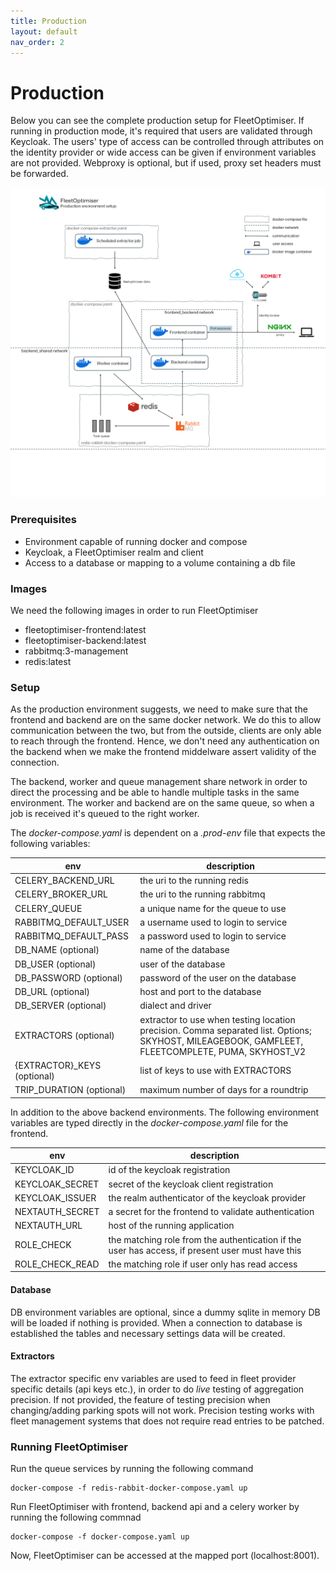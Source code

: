 ```yaml
---
title: Production
layout: default
nav_order: 2
---
```

# Production
Below you can see the complete production setup for FleetOptimiser. If running in production mode, it's required that users are validated through Keycloak.
The users' type of access can be controlled through attributes on the identity provider or wide access can be given if environment variables are not provided.
Webproxy is optional, but if used, proxy set headers must be forwarded. 


![Production environment](/assets/foprod.png)



### Prerequisites 
- Environment capable of running docker and compose
- Keycloak, a FleetOptimiser realm and client
- Access to a database or mapping to a volume containing a db file

### Images 
We need the following images in order to run FleetOptimiser 
- fleetoptimiser-frontend:latest
- fleetoptimiser-backend:latest
- rabbitmq:3-management
- redis:latest

### Setup
As the production environment suggests, we need to make sure that the frontend and backend are on the same docker network.
We do this to allow communication between the two, but from the outside, clients are only able to reach through the frontend.
Hence, we don't need any authentication on the backend when we make the frontend middelware assert validity of the connection.

The backend, worker and queue management share network in order to direct the processing and be able to handle multiple tasks 
in the same environment. The worker and backend are on the same queue, so when a job is received it's queued to the right worker.
 
The _docker-compose.yaml_ is dependent on a _.prod-env_ file that expects the following variables:

| env                         | description                                                                                                                                      |
|-----------------------------|--------------------------------------------------------------------------------------------------------------------------------------------------|
| CELERY_BACKEND_URL          | the uri to the running redis                                                                                                                     |
| CELERY_BROKER_URL           | the uri to the running rabbitmq                                                                                                                  |
| CELERY_QUEUE                | a unique name for the queue to use                                                                                                               |
| RABBITMQ_DEFAULT_USER       | a username used to login to service                                                                                                              |
| RABBITMQ_DEFAULT_PASS       | a password used to login to service                                                                                                              |
| DB_NAME (optional)          | name of the database                                                                                                                             |
| DB_USER (optional)          | user of the database                                                                                                                             |
| DB_PASSWORD (optional)      | password of the user on the database                                                                                                             |
| DB_URL (optional)           | host and port to the database                                                                                                                    |
| DB_SERVER (optional)        | dialect and driver                                                                                                                               |
| EXTRACTORS (optional)       | extractor to use when testing location precision. Comma separated list. Options; SKYHOST, MILEAGEBOOK, GAMFLEET, FLEETCOMPLETE, PUMA, SKYHOST_V2 |
| {EXTRACTOR}_KEYS (optional) | list of keys to use with EXTRACTORS                                                                                                              |
| TRIP_DURATION (optional)    | maximum number of days for a roundtrip                                                                                                           |  


In addition to the above backend environments. The following environment variables are typed directly in the _docker-compose.yaml_ file for the frontend. 


| env             | description                                                                                      |
|-----------------|--------------------------------------------------------------------------------------------------|
| KEYCLOAK_ID     | id of the keycloak registration                                                                  |
| KEYCLOAK_SECRET | secret of the keycloak client registration                                                       |
| KEYCLOAK_ISSUER | the realm authenticator of the keycloak provider                                                 |
| NEXTAUTH_SECRET | a secret for the frontend to validate authentication                                             |
| NEXTAUTH_URL    | host of the running application                                                                  |
| ROLE_CHECK      | the matching role from the authentication if the user has access, if present user must have this |
| ROLE_CHECK_READ | the matching role if user only has read access                                                   |


#### Database
DB environment variables are optional, since a dummy sqlite in memory DB will be loaded if nothing is provided.
When a connection to database is established the tables and necessary settings data will be created. 

#### Extractors
The extractor specific env variables are used to feed in fleet provider specific details (api keys etc.), in order to do _live_ testing of aggregation precision.
If not provided, the feature of testing precision when changing/adding parking spots will not work. Precision testing works with fleet management systems that does not require read entries to be patched. 

### Running FleetOptimiser
Run the queue services by running the following command
```
docker-compose -f redis-rabbit-docker-compose.yaml up
```

Run FleetOptimiser with frontend, backend api and a celery worker by running the following commnad
```
docker-compose -f docker-compose.yaml up
```

Now, FleetOptimiser can be accessed at the mapped port (localhost:8001).


